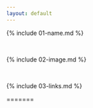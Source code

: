 ```yaml
---
layout: default
---
```


{% include 01-name.md %}


<br>

{% include 02-image.md %}

<br>

{% include 03-links.md %}

=======

